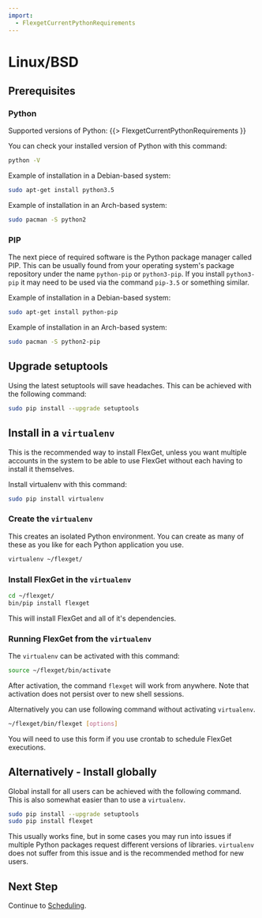 ```yaml
---
import:
  - FlexgetCurrentPythonRequirements
---
```


# Linux/BSD
## Prerequisites

### Python

Supported versions of Python:
{{> FlexgetCurrentPythonRequirements }}


You can check your installed version of Python with this command:

```bash
python -V
```

Example of installation in a Debian-based system:

```bash
sudo apt-get install python3.5
```

Example of installation in an Arch-based system:

```bash
sudo pacman -S python2
```

### PIP

The next piece of required software is the Python package manager called PIP. This can be usually found from your operating system's package repository under the name `python-pip` or `python3-pip`. If you install `python3-pip` it may need to be used via the command `pip-3.5` or something similar.

Example of installation in a Debian-based system:

```bash
sudo apt-get install python-pip
```

Example of installation in an Arch-based system:

```bash
sudo pacman -S python2-pip
```

## Upgrade setuptools

Using the latest setuptools will save headaches. This can be achieved with the following command:

```bash
sudo pip install --upgrade setuptools
```

## Install in a `virtualenv`

This is the recommended way to install FlexGet, unless you want multiple accounts in the system to be able to use FlexGet without each having to install it themselves.

Install virtualenv with this command:

```bash
sudo pip install virtualenv
```

### Create the `virtualenv`

This creates an isolated Python environment. You can create as many of these as you like for each Python application you use.

```bash
virtualenv ~/flexget/
```

### Install FlexGet in the `virtualenv`

```bash
cd ~/flexget/
bin/pip install flexget
```

This will install FlexGet and all of it's dependencies.

### Running FlexGet from the `virtualenv`

The `virtualenv` can be activated with this command:

```bash
source ~/flexget/bin/activate
```

After activation, the command `flexget` will work from anywhere. Note that activation does not persist over to new shell sessions.

Alternatively you can use following command without activating `virtualenv`.

```bash
~/flexget/bin/flexget [options]
```

You will need to use this form if you use crontab to schedule FlexGet executions.

## Alternatively - Install globally

Global install for all users can be achieved with the following command. This is also somewhat easier than to use a `virtualenv`.

```bash
sudo pip install --upgrade setuptools
sudo pip install flexget
```

This usually works fine, but in some cases you may run into issues if multiple Python packages request different versions of libraries. `virtualenv` does not suffer from this issue and is the recommended method for new users.

## Next Step

Continue to [Scheduling](/InstallWizard/Linux/Scheduling).